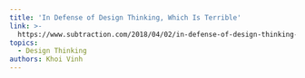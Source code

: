 ```yaml
---
title: 'In Defense of Design Thinking, Which Is Terrible'
link: >-
  https://www.subtraction.com/2018/04/02/in-defense-of-design-thinking-which-is-terrible/
topics:
  - Design Thinking
authors: Khoi Vinh
---
```


